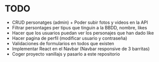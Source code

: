 # TODO

- CRUD personatges (admin) + Poder subir fotos y videos en la API
- Filtrar persontages per tipus que tinguin a la BBDD, nombre, likes
- Hacer que los usuarios puedan ver los personajes que han dado like
- Hacer pagina de perfil (modificar usuario y contraseña)
- Validaciones de formularios en todos que existen
- Implementar React en el Navbar (Navbar responsive de 3 barritas)
- Coger proyecto vanillajs y pasarlo a este repositorio
